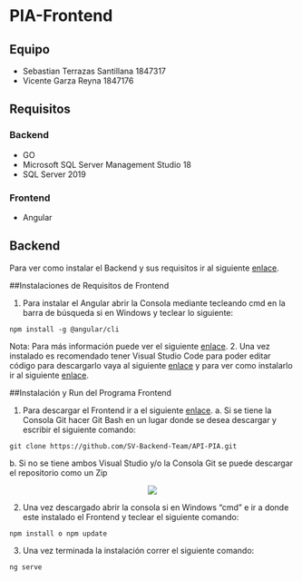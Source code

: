 # PIA-Frontend
## Equipo
 - Sebastian Terrazas Santillana 1847317
 - Vicente Garza Reyna           1847176
## Requisitos 
### Backend
* GO 
* Microsoft SQL Server Management Studio 18 
*	SQL Server 2019 

### Frontend
*	Angular

## Backend
Para ver como instalar el Backend y sus requisitos ir al siguiente [enlace](https://github.com/SV-Backend-Team/API-PIA).

##Instalaciones de Requisitos de Frontend
1.	Para instalar el Angular abrir la Consola mediante tecleando cmd en la barra de búsqueda si en Windows y teclear lo siguiente:
```
npm install -g @angular/cli 
```
Nota: Para más información puede ver el siguiente [enlace](https://angular.io/cli).
2.	Una vez instalado es recomendado tener Visual Studio Code para poder editar código para descargarlo vaya al siguiente [enlace](https://code.visualstudio.com/) y para ver como instalarlo ir al siguiente [enlace](https://www.youtube.com/watch?v=MlIzFUI1QGA).

##Instalación y Run del Programa 
Frontend 
1.	Para descargar el Frontend ir a el siguiente [enlace](https://github.com/SV-Backend-Team/Frontend-PIA.git).
a.	Si se tiene la Consola Git hacer Git Bash en un lugar donde se desea descargar y escribir el siguiente comando:
```
git clone https://github.com/SV-Backend-Team/API-PIA.git 
```
b.	Si no se tiene ambos Visual Studio y/o la Consola Git se puede descargar el repositorio como un Zip 
 <p align="center">
  <img src="https://user-images.githubusercontent.com/54513488/119378761-3d97de00-bc84-11eb-905b-07c4c993ed6c.png">
</p>

2.	Una vez descargado abrir la consola si en Windows “cmd” e ir a donde este instalado el Frontend y teclear el siguiente comando:
```
npm install o npm update
```
3.	Una vez terminada la instalación correr el siguiente comando:
```
ng serve
```
